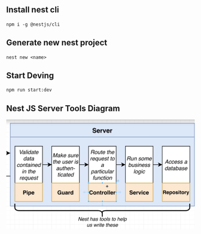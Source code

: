 ## Install nest cli
```
npm i -g @nestjs/cli
```

## Generate new nest project
```
nest new <name>
```

## Start Deving
```
npm run start:dev
```

## Nest JS Server Tools Diagram
<img src="./course-diagrams/3.nest-req-res-tools.png">